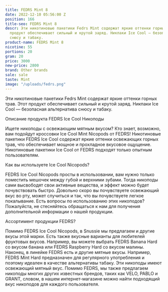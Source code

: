 ```yaml
---
title: FEDRS Mint 8
date: 2022-12-10 05:56:00 Z
position: 166
title-seo: FEDRS Mint 8
descr: Эти никотиновые пакетики Fedrs Mint содержат яркие оттенки горных трав. Этот
  продукт обеспечивает сильный и крутой заряд. Никпаки Ice Cool — безопасная альтернатива
  снюсу и табаку.
product-name: FEDRS Mint 8
nicotine: 55
portions: 20
gram: 20
price: 3000
new-price: 2800
brand: Other brands
sale: sale
taste: Mint
image: "/uploads/fedrs.png"
---
```


Эти никотиновые пакетики Fedrs Mint содержат яркие оттенки горных трав. Этот продукт обеспечивает сильный и крутой заряд. Никпаки Ice Cool — безопасная альтернатива снюсу и табаку.


Описание продукта
FEDRS Ice Cool Никоподы

Ищете никоподы с освежающим мятным вкусом? Кто знает, возможно, вам подойдут кроссовки Ice Cool Mint Nicopods от FEDRS! Никотиновые пакетики FEDRS Ice Cool содержат яркие оттенки освежающих горных трав, что обеспечивает мощное и прохладное вкусовое ощущение. Никотиновые пакетики Ice Cool от FEDRS подходят только опытным пользователям.

Как вы используете Ice Cool Nicopods?

FEDRS Ice Cool Nicopods просты в использовании, вам нужно только поместить мешочек между губой и верхними зубами. Тогда никоподы сами высвободят свои активные вещества, и эффект можно будет почувствовать быстро. Довольно скоро вы почувствуете освежающий вкус во рту, может случиться и так, что вы почувствуете легкое покалывание. Есть вопросы по использованию этих никоподов? Пожалуйста, не стесняйтесь обращаться к нам для получения дополнительной информации о нашей продукции.

Ассортимент продукции FEDRS?

Помимо FEDRS Ice Cool Nicopods, в Snussie мы предлагаем и другие вкусы этой марки. Есть также вкусные варианты для любителей фруктовых вкусов. Например, вы можете выбрать FEDRS Banana Hard со вкусом банана или FEDRS Raspberry Hard со вкусом малины. Наконец, в линейке FEDRS есть и другие мятные вкусы. Например, FEDRS Mint Hard предназначен для регулярного употребления и поэтому идеален в качестве альтернативы табаку. Эти никоподы имеют освежающий мятный вкус. Помимо FEDRS, мы также предлагаем никоподы многих других известных брендов, таких как VELO, PABLO и GRANT, словом, в нашем интернет-магазине можно найти подходящий вкус никоподов для каждого пользователя.